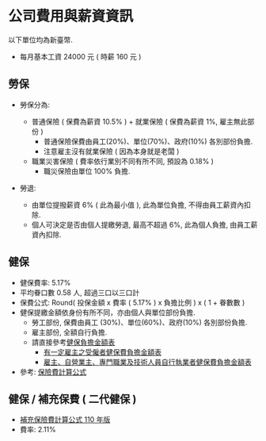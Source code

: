 # 公司費用與薪資資訊 

以下單位均為新臺幣.

 - 每月基本工資 24000 元 ( 時薪 160 元 )


## 勞保

 * 勞保分為:
   - 普通保險 ( 保費為薪資 10.5% ) + 就業保險 ( 保費為薪資 1%, 雇主無此部份 )
     - 普通保險保費由員工(20%)、單位(70%)、政府(10%) 各別部份負擔.
     - 注意雇主沒有就業保險 ( 因為本身就是老闆 )
   - 職業災害保險 ( 費率依行業別不同有所不同, 預設為 0.18% )
     - 職災保險由單位 100% 負擔.

 * 勞退:
   - 由單位提撥薪資 6% ( 此為最小值 ), 此為單位負擔, 不得由員工薪資內扣除.
   - 個人可決定是否由個人提繳勞退, 最高不超過 6%, 此為個人負擔, 由員工薪資內扣除.


## 健保 

 - 健保費率: 5.17%
 - 平均眷口數 0.58 人, 超過三口以三口計
 - 保費公式: Round( 投保金額 x 費率 ( 5.17% ) x 負擔比例 ) x ( 1 + 眷數數 )
 - 健保提繳金額依身份有所不同，亦由個人與單位部份負擔.
   - 勞工部份, 保費由員工 (30%)、單位(60%)、政府(10%) 各別部份負擔.
   - 雇主部份, 全額自行負擔.
   - 請直接參考[健保負擔金額表](https://data.gov.tw/datasets/search?qs=健保費負擔金額表)
     - [有一定雇主之受僱者健保費負擔金額表](https://data.gov.tw/dataset/20246)
     - [雇主、自營業主、專門職業及技術人員自行執業者健保費負擔金額表](https://data.gov.tw/dataset/20248)
 - 參考: [保險費計算公式](https://www.nhi.gov.tw/Content_List.aspx?n=B880A28523E9D861&topn=5FE8C9FEAE863B46)


## 健保 / 補充保費 ( 二代健保 )

 - [補充保險費計算公式 110 年版](https://www.nhi.gov.tw/Content_List.aspx?n=91FF4945CF7E015B&topn=5FE8C9FEAE863B46)
 - 費率: 2.11%
